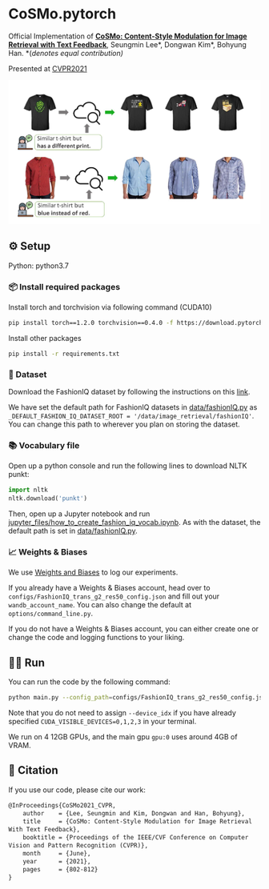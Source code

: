 # CoSMo.pytorch

Official Implementation of **[CoSMo: Content-Style Modulation for Image Retrieval with Text Feedback](https://openaccess.thecvf.com/content/CVPR2021/html/Lee_CoSMo_Content-Style_Modulation_for_Image_Retrieval_With_Text_Feedback_CVPR_2021_paper.html)**, Seungmin Lee*, Dongwan Kim*, Bohyung Han. *(*denotes equal contribution)*

Presented at [CVPR2021](http://cvpr2021.thecvf.com/)

![fig](readme_figs/cosmo_fig.png)

## :gear: Setup
Python: python3.7

### :package: Install required packages

Install torch and torchvision via following command (CUDA10)

```bash
pip install torch==1.2.0 torchvision==0.4.0 -f https://download.pytorch.org/whl/torch_stable.html
```

Install other packages
```bash
pip install -r requirements.txt
```

### :open_file_folder: Dataset
Download the FashionIQ dataset by following the instructions on this [link](https://github.com/XiaoxiaoGuo/fashion-iq). 

We have set the default path for FashionIQ datasets in [data/fashionIQ.py](data/fashionIQ.py) as `_DEFAULT_FASHION_IQ_DATASET_ROOT = '/data/image_retrieval/fashionIQ'`. You can change this path to wherever you plan on storing the dataset.


### :books: Vocabulary file
Open up a python console and run the following lines to download NLTK punkt:
```python
import nltk
nltk.download('punkt')
```

Then, open up a Jupyter notebook and run [jupyter_files/how_to_create_fashion_iq_vocab.ipynb](jupyter_files/how_to_create_fashion_iq_vocab.ipynb). As with the dataset, the default path is set in [data/fashionIQ.py](data/fashionIQ.py).

### :chart_with_upwards_trend: Weights & Biases
We use [Weights and Biases](https://wandb.ai/) to log our experiments.

If you already have a Weights & Biases account, head over to `configs/FashionIQ_trans_g2_res50_config.json` and fill out your `wandb_account_name`. You can also change the default at `options/command_line.py`.

If you do not have a Weights & Biases account, you can either create one or change the code and logging functions to your liking.

## :running_man: Run

You can run the code by the following command:
```bash
python main.py --config_path=configs/FashionIQ_trans_g2_res50_config.json --experiment_description=test_cosmo_fashionIQDress --device_idx=0,1,2,3
```

Note that you do not need to assign `--device_idx` if you have already specified `CUDA_VISIBLE_DEVICES=0,1,2,3` in your terminal. 

We run on 4 12GB GPUs, and the main gpu `gpu:0` uses around 4GB of VRAM.


## 	:scroll: Citation
If you use our code, please cite our work:
```
@InProceedings{CoSMo2021_CVPR,
    author    = {Lee, Seungmin and Kim, Dongwan and Han, Bohyung},
    title     = {CoSMo: Content-Style Modulation for Image Retrieval With Text Feedback},
    booktitle = {Proceedings of the IEEE/CVF Conference on Computer Vision and Pattern Recognition (CVPR)},
    month     = {June},
    year      = {2021},
    pages     = {802-812}
}
```
